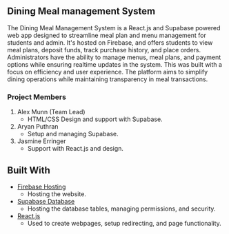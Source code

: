## Dining Meal management System
The Dining Meal Management System is a React.js and Supabase powered web app designed to streamline meal plan and menu management for students and admin. It's hosted on Firebase, and offers students to view meal plans, deposit funds, track purchase history, and place orders. Administrators have the ability to manage menus, meal plans, and payment options while ensuring realtime updates in the system. This was built with a focus on efficiency and user experience. The platform aims to simplify dining operations while maintaining transparency in meal transactions.

### Project Members
1. Alex Munn (Team Lead)
    - HTML/CSS Design and support with Supabase.
2. Aryan Puthran
    - Setup and managing Supabase.
3. Jasmine Erringer
    - Support with React.js and design.

## Built With
  - [Firebase Hosting](https://firebase.google.com/docs/hosting)
    - Hosting the website.
  - [Supabase Database](https://supabase.com/)
    - Hosting the database tables, managing permissions, and security.
  - [React.js](https://react.dev/)
    - Used to create webpages, setup redirecting, and page functionality.
